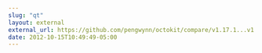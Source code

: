 ```yaml
---
slug: "qt"
layout: external
external_url: https://github.com/pengwynn/octokit/compare/v1.17.1...v1.18.0
date: 2012-10-15T10:49:49-05:00
---
```

